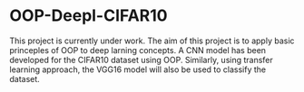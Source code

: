 # OOP-Deepl-CIFAR10
This project is currently under work. The aim of this project is to apply basic princeples of OOP to deep larning concepts. 
A CNN model has been developed for the CIFAR10 dataset using OOP. Similarly, using transfer learning approach, the VGG16 model will also be used to classify the dataset.
